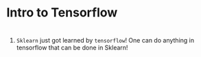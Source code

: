 # Intro to Tensorflow
#
1. `Sklearn` just got learned by `tensorflow`! One can do anything in tensorflow that can be done in Sklearn!